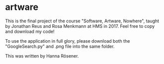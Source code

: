 # artware

This is the final project of the course "Software, Artware, Nowhere", taught by Jonathan Reus and Rosa Menkmann at HMS in 2017.
Feel free to copy and download my code!

To use the application in full glory, please download both the "GoogleSearch.py" and .png file into the same folder.

This was written by Hanna Rösener.
